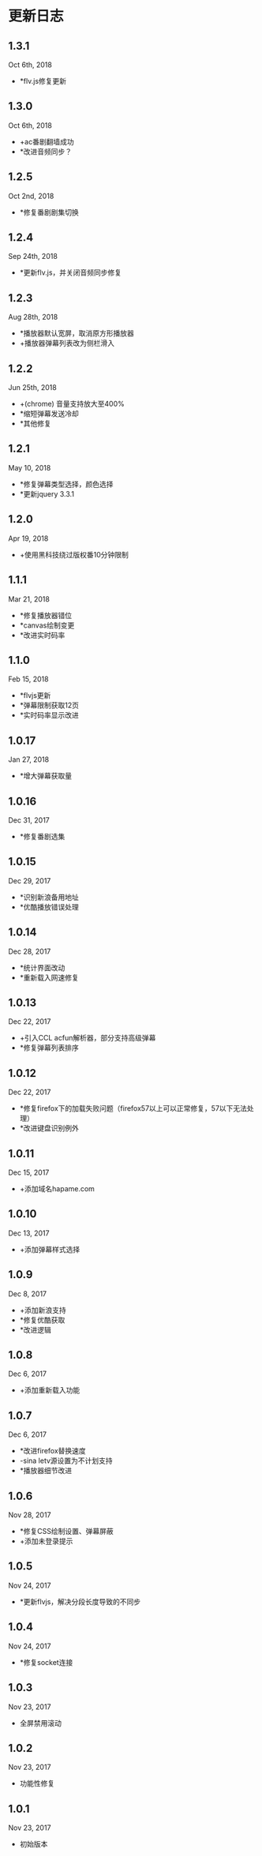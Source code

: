 # 更新日志

## 1.3.1
Oct 6th, 2018
- *flv.js修复更新

## 1.3.0
Oct 6th, 2018
- +ac番剧翻墙成功
- *改进音频同步？

## 1.2.5
Oct 2nd, 2018
- *修复番剧剧集切换

## 1.2.4  
Sep 24th, 2018
- *更新flv.js，并关闭音频同步修复

## 1.2.3
Aug 28th, 2018
- *播放器默认宽屏，取消原方形播放器
- +播放器弹幕列表改为侧栏滑入

## 1.2.2
Jun 25th, 2018
- +(chrome) 音量支持放大至400%
- *缩短弹幕发送冷却
- *其他修复

## 1.2.1
May 10, 2018
- *修复弹幕类型选择，颜色选择
- *更新jquery 3.3.1

## 1.2.0
Apr 19, 2018
- +使用黑科技绕过版权番10分钟限制

## 1.1.1
Mar 21, 2018
- *修复播放器错位
- *canvas绘制变更
- *改进实时码率

## 1.1.0
Feb 15, 2018
- *flvjs更新
- *弹幕限制获取12页
- *实时码率显示改进

## 1.0.17
Jan 27, 2018
- *增大弹幕获取量

## 1.0.16
Dec 31, 2017
- *修复番剧选集

## 1.0.15
Dec 29, 2017
- *识别新浪备用地址
- *优酷播放错误处理

## 1.0.14
Dec 28, 2017
- *统计界面改动
- *重新载入网速修复

## 1.0.13
Dec 22, 2017
- +引入CCL acfun解析器，部分支持高级弹幕
- *修复弹幕列表排序

## 1.0.12
Dec 22, 2017
- *修复firefox下的加载失败问题（firefox57以上可以正常修复，57以下无法处理）
- *改进键盘识别例外

## 1.0.11
Dec 15, 2017
- +添加域名hapame.com

## 1.0.10
Dec 13, 2017
- +添加弹幕样式选择

## 1.0.9
Dec 8, 2017
- +添加新浪支持
- *修复优酷获取
- *改进逻辑

## 1.0.8
Dec 6, 2017
- +添加重新载入功能

## 1.0.7
Dec 6, 2017
- *改进firefox替换速度
- -sina letv源设置为不计划支持
- *播放器细节改进

## 1.0.6
Nov 28, 2017
- *修复CSS绘制设置、弹幕屏蔽
- +添加未登录提示

## 1.0.5
Nov 24, 2017
- *更新flvjs，解决分段长度导致的不同步

## 1.0.4
Nov 24, 2017
- *修复socket连接

## 1.0.3
Nov 23, 2017

- 全屏禁用滚动

## 1.0.2
Nov 23, 2017

- 功能性修复

## 1.0.1
Nov 23, 2017

- 初始版本
